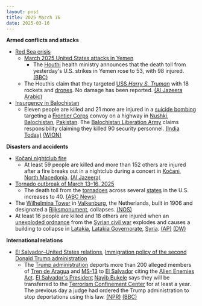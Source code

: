 ```yaml
---
layout: post
title: 2025 March 16
date: 2025-03-16
---
```



**Armed conflicts and attacks**

* [Red Sea crisis](https://en.wikipedia.org/wiki/Red_Sea_crisis "Red Sea crisis")
  + [March 2025 United States attacks in Yemen](https://en.wikipedia.org/wiki/March_2025_United_States_attacks_in_Yemen "March 2025 United States attacks in Yemen")
    - The [Houthi](https://en.wikipedia.org/wiki/Houthi "Houthi") health ministry announces that the death toll from yesterday's U.S. strikes in Yemen rose to 53, with 98 injured. [(BBC)](https://www.bbc.com/news/articles/cedle6je601o.amp)
  + The Houthis claim that they targeted [USS *Harry S. Truman*](https://en.wikipedia.org/wiki/USS_Harry_S._Truman "USS Harry S. Truman") with 18 rockets and [drones](https://en.wikipedia.org/wiki/Drone_warfare "Drone warfare"). No damage has been reported. [(Al Jazeera Arabic)](https://www.aljazeera.net/news/2025/3/16/%D8%B9%D8%A7%D8%AC%D9%84-%D8%A7%D9%84%D9%85%D8%AA%D8%AD%D8%AF%D8%AB-%D8%A7%D9%84%D8%B9%D8%B3%D9%83%D8%B1%D9%8A-%D8%A8%D8%A7%D8%B3%D9%85-%D8%A3%D9%86%D8%B5%D8%A7%D8%B1-%D8%A7%D9%84%D9%84%D9%87-3)
* [Insurgency in Balochistan](https://en.wikipedia.org/wiki/Insurgency_in_Balochistan "Insurgency in Balochistan")
  + Eleven people are killed and 21 more are injured in a [suicide bombing](https://en.wikipedia.org/wiki/Suicide_attack "Suicide attack") targeting a [Frontier Corps](https://en.wikipedia.org/wiki/Frontier_Corps "Frontier Corps") convoy on a highway in [Nushki](https://en.wikipedia.org/wiki/Nushki "Nushki"), [Balochistan](https://en.wikipedia.org/wiki/Balochistan%2C_Pakistan "Balochistan, Pakistan"), [Pakistan](https://en.wikipedia.org/wiki/Pakistan "Pakistan"). The [Balochistan Liberation Army](https://en.wikipedia.org/wiki/Balochistan_Liberation_Army "Balochistan Liberation Army") claims responsibility claiming they killed 90 security personnel. [(India Today)](https://www.indiatoday.in/world/story/pakistan-military-convoy-attacked-baloch-insurgents-claim-90-killed-2694202-2025-03-16) [(WION)](https://www.wionews.com/south-asia/major-explosion-near-convoy-in-balochistans-noshki-in-pakistan-8858248)

**Disasters and accidents**

* [Kočani nightclub fire](https://en.wikipedia.org/wiki/Ko%C4%8Dani_nightclub_fire "Kočani nightclub fire")
  + At least 59 people are killed and more than 152 others are injured after a fire breaks out in a nightclub during a concert in [Kočani](https://en.wikipedia.org/wiki/Ko%C4%8Dani "Kočani"), [North Macedonia](https://en.wikipedia.org/wiki/North_Macedonia "North Macedonia"). [(Al Jazeera)](https://www.aljazeera.com/news/2025/3/16/at-least-51-people-killed-in-nightclub-fire-in-north-macedonia)
* [Tornado outbreak of March 13–16, 2025](https://en.wikipedia.org/wiki/Tornado_outbreak_of_March_13%E2%80%9316%2C_2025 "Tornado outbreak of March 13–16, 2025")
  + The death toll from the [tornadoes](https://en.wikipedia.org/wiki/Tornado "Tornado") across several [states](https://en.wikipedia.org/wiki/States_of_the_United_States "States of the United States") in the U.S. increases to 40. [(ABC News)](https://abcnews.go.com/US/live-updates/tornado-outbreak-live-updates-18-dead-dozens-injured/?id=119832914)
* The [Wilhelmina Tower](https://en.wikipedia.org/wiki/Wilhelminatoren "Wilhelminatoren") in [Valkenburg](https://en.wikipedia.org/wiki/Valkenburg_aan_de_Geul "Valkenburg aan de Geul"), the Netherlands, built in 1906 and designated a [Rijksmonument](https://en.wikipedia.org/wiki/Rijksmonument "Rijksmonument"), collapses. [(NOS)](https://nos.nl/artikel/2559802-wilhelminatoren-ingestort-in-valkenburg-oorzaak-onbekend)
* At least 16 people are killed and 18 others are injured when an [unexploded ordnance](https://en.wikipedia.org/wiki/Unexploded_ordnance "Unexploded ordnance") from the [Syrian civil war](https://en.wikipedia.org/wiki/Syrian_civil_war "Syrian civil war") explodes and causes a building to collapse in [Latakia](https://en.wikipedia.org/wiki/Latakia "Latakia"), [Latakia Governorate](https://en.wikipedia.org/wiki/Latakia_Governorate "Latakia Governorate"), [Syria](https://en.wikipedia.org/wiki/Syria "Syria"). [(AP)](https://apnews.com/article/syria-lattakia-ordnance-explosion-mines-white-helmets-84bdc4b9d11ea38d662829cf3259eb39) [(DW)](https://www.dw.com/en/at-least-16-people-dead-in-blast-from-suspected-old-bomb-in-syria/a-71934830)

**International relations**

* [El Salvador–United States relations](https://en.wikipedia.org/wiki/El_Salvador%E2%80%93United_States_relations "El Salvador–United States relations"), [Immigration policy of the second Donald Trump administration](https://en.wikipedia.org/wiki/Immigration_policy_of_the_second_Donald_Trump_administration "Immigration policy of the second Donald Trump administration")
  + The [Trump administration](https://en.wikipedia.org/wiki/Second_presidency_of_Donald_Trump "Second presidency of Donald Trump") deports more than 200 alleged members of [Tren de Aragua](https://en.wikipedia.org/wiki/Tren_de_Aragua "Tren de Aragua") and [MS-13](https://en.wikipedia.org/wiki/MS-13 "MS-13") to [El Salvador](https://en.wikipedia.org/wiki/El_Salvador "El Salvador") citing the [Alien Enemies Act](https://en.wikipedia.org/wiki/Alien_Enemies_Act "Alien Enemies Act"). [El Salvador's President](https://en.wikipedia.org/wiki/El_Salvador%27s_President "El Salvador's President") [Nayib Bukele](https://en.wikipedia.org/wiki/Nayib_Bukele "Nayib Bukele") says they will be transferred to the [Terrorism Confinement Center](https://en.wikipedia.org/wiki/Terrorism_Confinement_Center "Terrorism Confinement Center") for at least a year. The previous day a judge had ordered the Trump administration to stop deportations using this law. [(NPR)](https://www.npr.org/2025/03/16/g-s1-54154/alien-enemies-el-salvador-trump) [(BBC)](https://www.bbc.com/news/articles/cp9yv1gnzyvo)
